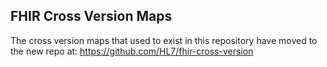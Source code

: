 ## FHIR Cross Version Maps
The cross version maps that used to exist in this repository have moved to the new repo at:
    https://github.com/HL7/fhir-cross-version

